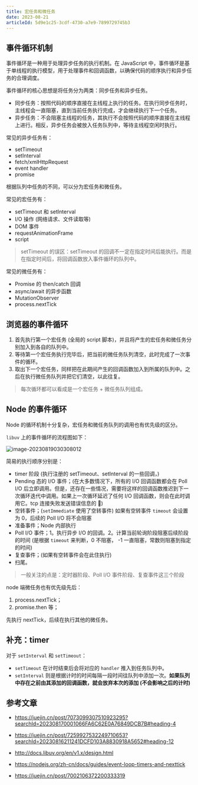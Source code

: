 ```yaml
---
title: 宏任务和微任务
date: 2023-08-21
articleId: 5d9e1c25-3cdf-4730-a7e9-7899729745b3
---
```


## 事件循环机制

事件循环是一种用于处理异步任务的执行机制。在 JavaScript 中，事件循环是基于单线程的执行模型，用于处理事件和回调函数，以确保代码的顺序执行和异步任务的合理调度。

事件循环的核心思想是将任务分为两类：同步任务和异步任务。

- 同步任务：按照代码的顺序直接在主线程上执行的任务。在执行同步任务时，主线程会一直阻塞，直到当前任务执行完成，才会继续执行下一个任务。
- 异步任务：不会阻塞主线程的任务，其执行不会按照代码的顺序直接在主线程上进行。相反，异步任务会被放入任务队列中，等待主线程空闲时执行。

常见的异步任务有：

- setTimeout
- setInterval
- fetch/xmlHttpRequest
- event handler
- promise

根据队列中任务的不同，可以分为宏任务和微任务。

常见的宏任务有：

- setTimeout 和 setInterval
- I/O 操作 (网络请求、文件读取等)
- DOM 事件
- requestAnimationFrame
- script

> setTimeout 的误区：setTimeout 的回调不一定在指定时间后能执行。而是在指定时间后，将回调函数放入事件循环的队列中。

常见的微任务有：

- Promise 的 then/catch 回调
- async/await 的异步函数
- MutationObserver
- process.nextTick

## 浏览器的事件循环

1. 首先执行第一个宏任务 (全局的 script 脚本)，并且将产生的宏任务和微任务分别加入到各自的队列中。
2. 等待第一个宏任务执行完毕后，把当前的微任务队列清空，此时完成了一次事件的循环。
3. 取出下一个宏任务，同样把在此期间产生的回调函数加入到所属的队列中。之后在执行微任务队列并把它们清空，以此往复。

> 每次循环都可以看成是一个宏任务 + 微任务队列组成。

## Node 的事件循环

Node 的循环机制十分复杂，宏任务和微任务队列的调用也有优先级的区分。

`libuv` 上的事件循环的流程图如下：

![image-20230819030308012](https://pic.jxwazx.cn/oss/file/WPJTOOANlAvXos4EJeb0m/2023-08-18/image-20230819030308012.png)

简易的执行顺序分别是：

- timer 阶段 (执行注册的 setTimeout、setInterval 的一些回调，)
- Pending 态的 I/O 事件；(在大多数情况下，所有的 I/O 回调函数都会在 Poll I/O 后立即调用。但是，还存在一些情况，需要将这样的回调函数推迟到下一次循环迭代中调用。如果上一次循环延迟了任何 I/O 回调函数，则会在此时调用它。tcp 连接失败发送错误信息的 🌰)
- 空转事件；(`setImmediate` 使用了空转事件) 如果有空转事件 `timeout` 会设置为 0，后续的 Poll I/O 将不会阻塞
- 准备事件；Node 内部执行
- Poll I/O 事件；1。执行异步 I/O 的回调。2。计算当前轮询阶段阻塞后续阶段的时间 (是根据 `timeout` 来判断，0 不阻塞， -1 一直阻塞，常数则阻塞到指定的时间)
- 复查事件；(如果有空转事件会在此住执行)
- 扫尾。

> 一般关注的点是：定时器阶段、Poll I/O 事件阶段、复查事件这三个阶段

node 端微任务也有优先级先后：

1. process.nextTick；
2. promise.then 等；

先执行 nextTick，后续在执行其他的微任务。

## 补充：timer

对于 `setInterval` 和 `setTimeout`：

- `setTimeout` 在计时结束后会将对应的 `handler` 推入到任务队列中。
- `setInterval` 则是根据计时的时间每隔一段时间往队列中添加一次。**如果队列中存在之前由其添加的回调函数，就会放弃本次的添加 (不会影响之后的计时)**

## 参考文章

- <https://juejin.cn/post/7073099307510923295?searchId=202308170001066FA6C62E0A76849DCB7B#heading-4>

- <https://juejin.cn/post/7259927532249710653?searchId=20230816211241DCFD103A8830918A5652#heading-12>

- <http://docs.libuv.org/en/v1.x/design.html>

- <https://nodejs.org/zh-cn/docs/guides/event-loop-timers-and-nexttick>

- <https://juejin.cn/post/7002106372200333319>
